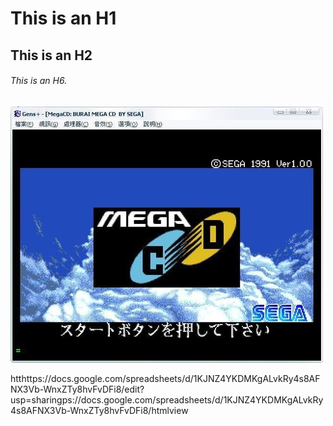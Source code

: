 # This is an H1

## This is an H2

###### This is an H6.

![image](728141617_m.jpg)


htthttps://docs.google.com/spreadsheets/d/1KJNZ4YKDMKgALvkRy4s8AFNX3Vb-WnxZTy8hvFvDFi8/edit?usp=sharingps://docs.google.com/spreadsheets/d/1KJNZ4YKDMKgALvkRy4s8AFNX3Vb-WnxZTy8hvFvDFi8/htmlview


